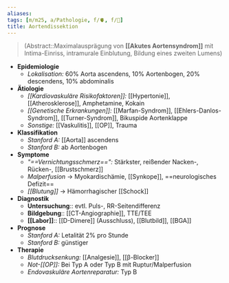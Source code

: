 ```yaml
---
aliases: 
tags: [m/m25, a/Pathologie, f/🫀, f/🔪]
title: Aortendissektion
---
```

> (Abstract::Maximalausprägung von **[[Akutes Aortensyndrom]]** mit Intima-Einriss, intramurale Einblutung, Bildung eines zweiten Lumens)
- **Epidemiologie**
	- *Lokalisation:* 60% Aorta ascendens, 10% Aortenbogen, 20% descendens, 10% abdominalis
- **Ätiologie**
	- *[[Kardiovaskuläre Risikofaktoren]]:* [[Hypertonie]], [[Atherosklerose]], Amphetamine, Kokain
	- *[[Genetische Erkrankungen]]:* [[Marfan-Syndrom]], [[Ehlers-Danlos-Syndrom]], [[Turner-Syndrom]], Bikuspide Aortenklappe
	- *Sonstige:* [[Vaskulitis]], [[OP]], Trauma
- **Klassifikation**
	- *Stanford A:* [[Aorta]] ascendens
	- *Stanford B:* ab Aortenbogen
- **Symptome**
	- *"==Vernichtungsschmerz==":* Stärkster, reißender Nacken-, Rücken-, [[Brustschmerz]]
	- *Malperfusion* → Myokardischämie, [[Synkope]], ==neurologisches Defizit==
	- *[[Blutung]]* → Hämorrhagischer [[Schock]]
- **Diagnostik**
	- **Untersuchung**:: evtl. Puls-, RR-Seitendifferenz
	- **Bildgebung**:: [[CT-Angiographie]], TTE/TEE
	- **[[Labor]]**:: [[D-Dimere]] (Ausschluss), [[Blutbild]], [[BGA]]
- **Prognose**
	- *Stanford A:* Letalität 2% pro Stunde
	- *Stanford B:* günstiger
- **Therapie**
	- *Blutdrucksenkung:* [[Analgesie]], [[β-Blocker]]
	- *Not-[[OP]]:* Bei Typ A oder Typ B mit Ruptur/Malperfusion
	- *Endovaskuläre Aortenreparatur:* Typ B